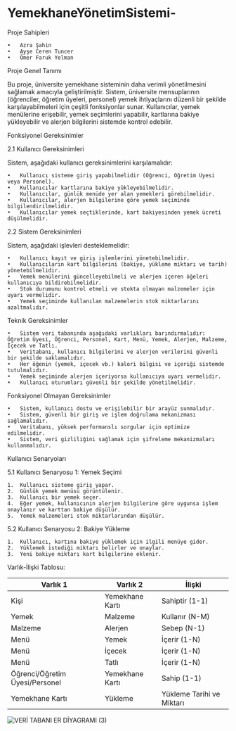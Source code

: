 # YemekhaneYönetimSistemi-
Proje Sahipleri

	•	Azra Şahin
	•	Ayşe Ceren Tuncer
	•	Ömer Faruk Yelman

Proje Genel Tanımı

Bu proje, üniversite yemekhane sisteminin daha verimli yönetilmesini sağlamak amacıyla geliştirilmiştir. Sistem, üniversite mensuplarının (öğrenciler, öğretim üyeleri, personel) yemek ihtiyaçlarını düzenli bir şekilde karşılayabilmeleri için çeşitli fonksiyonlar sunar. Kullanıcılar, yemek menülerine erişebilir, yemek seçimlerini yapabilir, kartlarına bakiye yükleyebilir ve alerjen bilgilerini sistemde kontrol edebilir.

Fonksiyonel Gereksinimler

2.1 Kullanıcı Gereksinimleri

Sistem, aşağıdaki kullanıcı gereksinimlerini karşılamalıdır:

	•	Kullanıcı sisteme giriş yapabilmelidir (Öğrenci, Öğretim Üyesi veya Personel).
	•	Kullanıcılar kartlarına bakiye yükleyebilmelidir.
	•	Kullanıcılar, günlük menüde yer alan yemekleri görebilmelidir.
	•	Kullanıcılar, alerjen bilgilerine göre yemek seçiminde bilgilendirilmelidir.
	•	Kullanıcılar yemek seçtiklerinde, kart bakiyesinden yemek ücreti düşülmelidir.

2.2 Sistem Gereksinimleri

Sistem, aşağıdaki işlevleri desteklemelidir:

	•	Kullanıcı kayıt ve giriş işlemlerini yönetebilmelidir.
	•	Kullanıcıların kart bilgilerini (bakiye, yükleme miktarı ve tarih) yönetebilmelidir.
	•	Yemek menülerini güncelleyebilmeli ve alerjen içeren öğeleri kullanıcıya bildirebilmelidir.
	•	Stok durumunu kontrol etmeli ve stokta olmayan malzemeler için uyarı vermelidir.
	•	Yemek seçiminde kullanılan malzemelerin stok miktarlarını azaltmalıdır.

Teknik Gereksinimler

	•	Sistem veri tabanında aşağıdaki varlıkları barındırmalıdır: Öğretim Üyesi, Öğrenci, Personel, Kart, Menü, Yemek, Alerjen, Malzeme, İçecek ve Tatlı.
	•	Veritabanı, kullanıcı bilgilerini ve alerjen verilerini güvenli bir şekilde saklamalıdır.
	•	Her öğenin (yemek, içecek vb.) kalori bilgisi ve içeriği sistemde tutulmalıdır.
	•	Yemek seçiminde alerjen içeriyorsa kullanıcıya uyarı vermelidir.
	•	Kullanıcı oturumları güvenli bir şekilde yönetilmelidir.

Fonksiyonel Olmayan Gereksinimler

	•	Sistem, kullanıcı dostu ve erişilebilir bir arayüz sunmalıdır.
	•	Sistem, güvenli bir giriş ve işlem doğrulama mekanizması sağlamalıdır.
	•	Veritabanı, yüksek performanslı sorgular için optimize edilmelidir.
	•	Sistem, veri gizliliğini sağlamak için şifreleme mekanizmaları kullanmalıdır.

Kullanıcı Senaryoları

5.1 Kullanıcı Senaryosu 1: Yemek Seçimi

	1.	Kullanıcı sisteme giriş yapar.
	2.	Günlük yemek menüsü görüntülenir.
	3.	Kullanıcı bir yemek seçer.
	4.	Eğer yemek, kullanıcının alerjen bilgilerine göre uygunsa işlem onaylanır ve karttan bakiye düşülür.
	5.	Yemek malzemeleri stok miktarlarından düşülür.

5.2 Kullanıcı Senaryosu 2: Bakiye Yükleme

	1.	Kullanıcı, kartına bakiye yüklemek için ilgili menüye gider.
	2.	Yüklemek istediği miktarı belirler ve onaylar.
	3.	Yeni bakiye miktarı kart bilgilerine eklenir.
Varlık-İlişki Tablosu:

Varlık 1|	Varlık 2|	İlişki|
|--------|----------|-----------|
|Kişi|	Yemekhane Kartı|	Sahiptir (1-1)|
|Yemek|	Malzeme|	Kullanır (N-M)|
|Malzeme|	Alerjen|	Sebep (N-1)|
|Menü|	Yemek	|İçerir (1-N)|
|Menü	|İçecek|	İçerir (1-N)|
|Menü|	Tatlı|	İçerir (1-N)|
|Öğrenci/Öğretim Üyesi/Personel|	Yemekhane Kartı|	Sahip (1-1)|
|Yemekhane Kartı|	Yükleme|	Yükleme Tarihi ve Miktarı|



![VERİ TABANI ER DİYAGRAMI (3)](https://github.com/user-attachments/assets/9fb43a8b-c218-463d-9529-21c3a71fc97a)







